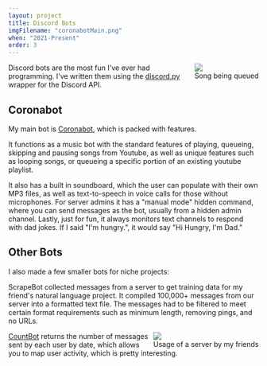 ```yaml
---
layout: project
title: Discord Bots
imgFilename: "coronabotMain.png"
when: "2021-Present"
order: 3
---
```


<div class="imgCptnBox" style="float:right">
<img src="{{ "assets/images/coronabotMain.png" | relative_url }}" class="articleImgMain">
<figcaption class="articleCaption">Song being queued</figcaption>
</div>

Discord bots are the most fun I've ever had programming. I've written them using the <a href="https://discordpy.readthedocs.io/en/stable/index.html" class="link" target="_blank" rel="noopener noreferrer">discord.py</a> wrapper for the Discord API.

## Coronabot

My main bot is <a href="https://github.com/matt-lewton9/Coronabot" class="link" target="_blank" rel="noopener noreferrer">Coronabot</a>, which is packed with features.

It functions as a music bot with the standard features of playing, queueing, skipping and pausing songs from Youtube, as well as unique features such as looping songs, or queueing a specific portion of an existing youtube playlist.

It also has a built in soundboard, which the user can populate with their own MP3 files, as well as text-to-speech in voice calls for those without microphones. For server admins it has a "manual mode" hidden command, where you can send messages as the bot, usually from a hidden admin channel. Lastly, just for fun, it always monitors text channels to respond with dad jokes. If I said "I'm hungry.", it would say "Hi Hungry, I'm Dad."

## Other Bots

I also made a few smaller bots for niche projects:

ScrapeBot collected messages from a server to get training data for my friend's natural language project. It compiled 100,000+ messages from our server into a formatted text file. The messages had to be filtered to meet certain format requirements such as minimum length, removing pings, and no URLs.

<div class="imgCptnBox" style="float:right">
<img src="{{ "assets/images/countbot.png" | relative_url }}" class="articleImgMain">
<figcaption class="articleCaption">Usage of a server by my friends</figcaption>
</div>

<a href="https://github.com/matt-lewton9/Coronabot" class="link" target="_blank" rel="noopener noreferrer">CountBot</a> returns the number of messages sent by each user by date, which allows you to map user activity, which is pretty interesting. 

